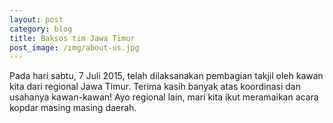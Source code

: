 ```yaml
---
layout: post
category: blog
title: Baksos tim Jawa Timur
post_image: /img/about-us.jpg
---
```



Pada hari sabtu, 7 Juli 2015, telah dilaksanakan pembagian takjil oleh
kawan kita dari regional Jawa Timur. Terima kasih banyak atas koordinasi
dan usahanya kawan-kawan! Ayo regional lain, mari kita ikut meramaikan
acara kopdar masing masing daerah.
